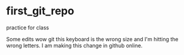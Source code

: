 # first_git_repo
practice for class


Some edits
wow git 
this keyboard is the wrong size and I'm hitting the wrong letters.
I am making this change in github online.
